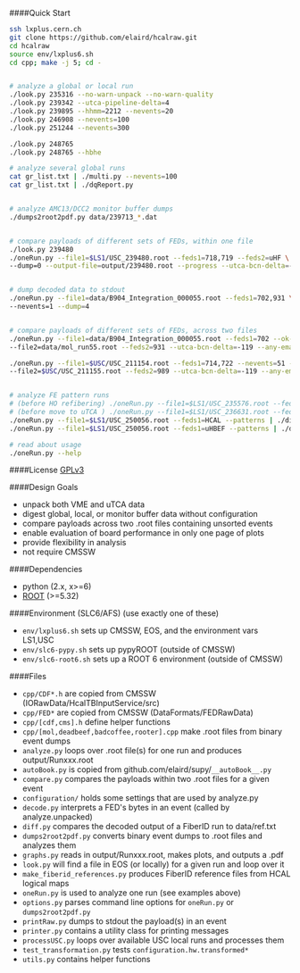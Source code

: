 ####Quick Start
```bash
ssh lxplus.cern.ch
git clone https://github.com/elaird/hcalraw.git
cd hcalraw
source env/lxplus6.sh
cd cpp; make -j 5; cd -


# analyze a global or local run
./look.py 235316 --no-warn-unpack --no-warn-quality
./look.py 239342 --utca-pipeline-delta=4
./look.py 239895 --hhmm=2212 --nevents=20
./look.py 246908 --nevents=100
./look.py 251244 --nevents=300

./look.py 248765
./look.py 248765 --hbhe

# analyze several global runs
cat gr_list.txt | ./multi.py --nevents=100
cat gr_list.txt | ./dqReport.py


# analyze AMC13/DCC2 monitor buffer dumps
./dumps2root2pdf.py data/239713_*.dat


# compare payloads of different sets of FEDs, within one file
./look.py 239480
./oneRun.py --file1=$LS1/USC_239480.root --feds1=718,719 --feds2=uHF \
--dump=0 --output-file=output/239480.root --progress --utca-bcn-delta=-131


# dump decoded data to stdout
./oneRun.py --file1=data/B904_Integration_000055.root --feds1=702,931 \
--nevents=1 --dump=4


# compare payloads of different sets of FEDs, across two files
./oneRun.py --file1=data/B904_Integration_000055.root --feds1=702 --ok-errf=0,1 \
--file2=data/mol_run55.root --feds2=931 --utca-bcn-delta=-119 --any-emap --dump=0

./oneRun.py --file1=$USC/USC_211154.root --feds1=714,722 --nevents=51 --progress \
--file2=$USC/USC_211155.root --feds2=989 --utca-bcn-delta=-119 --any-emap --dump=0


# analyze FE pattern runs
# (before HO refibering) ./oneRun.py --file1=$LS1/USC_235576.root --feds1=HCAL --patterns | ./diff.py data/ref_2014.txt
# (before move to uTCA ) ./oneRun.py --file1=$LS1/USC_236631.root --feds1=HCAL --patterns | ./diff.py data/ref_vme_G.txt
./oneRun.py --file1=$LS1/USC_250056.root --feds1=HCAL --patterns | ./diff.py data/ref_vme_G.txt
./oneRun.py --file1=$LS1/USC_250056.root --feds1=uHBEF --patterns | ./diff.py data/ref_utca_G.txt

# read about usage
./oneRun.py --help
```

####License
[GPLv3](http://www.gnu.org/licenses/gpl.html)


####Design Goals
* unpack both VME and uTCA data
* digest global, local, or monitor buffer data without configuration
* compare payloads across two .root files containing unsorted events
* enable evaluation of board performance in only one page of plots
* provide flexibility in analysis
* not require CMSSW


####Dependencies
* python (2.x, x>=6)
* [ROOT](https://root.cern.ch/) (>=5.32)


####Environment (SLC6/AFS)
(use exactly one of these)
* `env/lxplus6.sh` sets up CMSSW, EOS, and the environment vars LS1,USC
* `env/slc6-pypy.sh` sets up pypyROOT (outside of CMSSW)
* `env/slc6-root6.sh` sets up a ROOT 6 environment (outside of CMSSW)


####Files
* `cpp/CDF*.h` are copied from CMSSW (IORawData/HcalTBInputService/src)
* `cpp/FED*` are copied from CMSSW (DataFormats/FEDRawData)
* `cpp/[cdf,cms].h` define helper functions
* `cpp/[mol,deadbeef,badcoffee,rooter].cpp` make .root files from binary event dumps
* `analyze.py` loops over .root file(s) for one run and produces output/Runxxx.root
* `autoBook.py` is copied from github.com/elaird/supy/`__autoBook__.py`
* `compare.py` compares the payloads within two .root files for a given event
* `configuration/` holds some settings that are used by analyze.py
* `decode.py` interprets a FED's bytes in an event (called by analyze.unpacked)
* `diff.py` compares the decoded output of a FiberID run to data/ref.txt
* `dumps2root2pdf.py` converts binary event dumps to .root files and analyzes them
* `graphs.py` reads in output/Runxxx.root, makes plots, and outputs a .pdf
* `look.py` will find a file in EOS (or locally) for a given run and loop over it
* `make_fiberid_references.py` produces FiberID reference files from HCAL logical maps
* `oneRun.py` is used to analyze one run (see examples above)
* `options.py` parses command line options for `oneRun.py` or `dumps2root2pdf.py`
* `printRaw.py` dumps to stdout the payload(s) in an event
* `printer.py` contains a utility class for printing messages
* `processUSC.py` loops over available USC local runs and processes them
* `test_transformation.py` tests `configuration.hw.transformed*`
* `utils.py` contains helper functions
